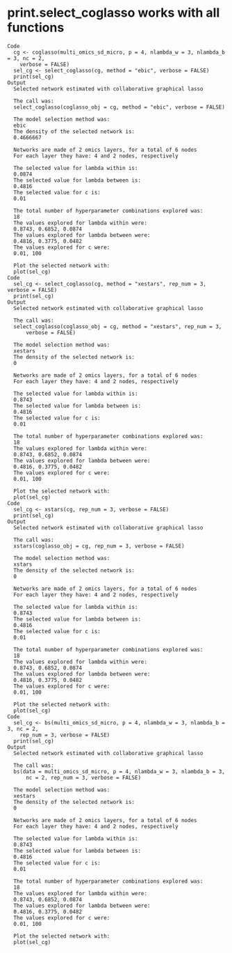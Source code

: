 # print.select_coglasso works with all functions

    Code
      cg <- coglasso(multi_omics_sd_micro, p = 4, nlambda_w = 3, nlambda_b = 3, nc = 2,
        verbose = FALSE)
      sel_cg <- select_coglasso(cg, method = "ebic", verbose = FALSE)
      print(sel_cg)
    Output
      Selected network estimated with collaborative graphical lasso
      
      The call was:
      select_coglasso(coglasso_obj = cg, method = "ebic", verbose = FALSE)
      
      The model selection method was:
      ebic
      The density of the selected network is:
      0.4666667
      
      Networks are made of 2 omics layers, for a total of 6 nodes
      For each layer they have: 4 and 2 nodes, respectively
      
      The selected value for lambda within is:
      0.0874
      The selected value for lambda between is:
      0.4816
      The selected value for c is:
      0.01
      
      The total number of hyperparameter combinations explored was:
      18
      The values explored for lambda within were:
      0.8743, 0.6852, 0.0874
      The values explored for lambda between were:
      0.4816, 0.3775, 0.0482
      The values explored for c were:
      0.01, 100
      
      Plot the selected network with:
      plot(sel_cg)
    Code
      sel_cg <- select_coglasso(cg, method = "xestars", rep_num = 3, verbose = FALSE)
      print(sel_cg)
    Output
      Selected network estimated with collaborative graphical lasso
      
      The call was:
      select_coglasso(coglasso_obj = cg, method = "xestars", rep_num = 3, 
          verbose = FALSE)
      
      The model selection method was:
      xestars
      The density of the selected network is:
      0
      
      Networks are made of 2 omics layers, for a total of 6 nodes
      For each layer they have: 4 and 2 nodes, respectively
      
      The selected value for lambda within is:
      0.8743
      The selected value for lambda between is:
      0.4816
      The selected value for c is:
      0.01
      
      The total number of hyperparameter combinations explored was:
      18
      The values explored for lambda within were:
      0.8743, 0.6852, 0.0874
      The values explored for lambda between were:
      0.4816, 0.3775, 0.0482
      The values explored for c were:
      0.01, 100
      
      Plot the selected network with:
      plot(sel_cg)
    Code
      sel_cg <- xstars(cg, rep_num = 3, verbose = FALSE)
      print(sel_cg)
    Output
      Selected network estimated with collaborative graphical lasso
      
      The call was:
      xstars(coglasso_obj = cg, rep_num = 3, verbose = FALSE)
      
      The model selection method was:
      xstars
      The density of the selected network is:
      0
      
      Networks are made of 2 omics layers, for a total of 6 nodes
      For each layer they have: 4 and 2 nodes, respectively
      
      The selected value for lambda within is:
      0.8743
      The selected value for lambda between is:
      0.4816
      The selected value for c is:
      0.01
      
      The total number of hyperparameter combinations explored was:
      18
      The values explored for lambda within were:
      0.8743, 0.6852, 0.0874
      The values explored for lambda between were:
      0.4816, 0.3775, 0.0482
      The values explored for c were:
      0.01, 100
      
      Plot the selected network with:
      plot(sel_cg)
    Code
      sel_cg <- bs(multi_omics_sd_micro, p = 4, nlambda_w = 3, nlambda_b = 3, nc = 2,
        rep_num = 3, verbose = FALSE)
      print(sel_cg)
    Output
      Selected network estimated with collaborative graphical lasso
      
      The call was:
      bs(data = multi_omics_sd_micro, p = 4, nlambda_w = 3, nlambda_b = 3, 
          nc = 2, rep_num = 3, verbose = FALSE)
      
      The model selection method was:
      xestars
      The density of the selected network is:
      0
      
      Networks are made of 2 omics layers, for a total of 6 nodes
      For each layer they have: 4 and 2 nodes, respectively
      
      The selected value for lambda within is:
      0.8743
      The selected value for lambda between is:
      0.4816
      The selected value for c is:
      0.01
      
      The total number of hyperparameter combinations explored was:
      18
      The values explored for lambda within were:
      0.8743, 0.6852, 0.0874
      The values explored for lambda between were:
      0.4816, 0.3775, 0.0482
      The values explored for c were:
      0.01, 100
      
      Plot the selected network with:
      plot(sel_cg)

